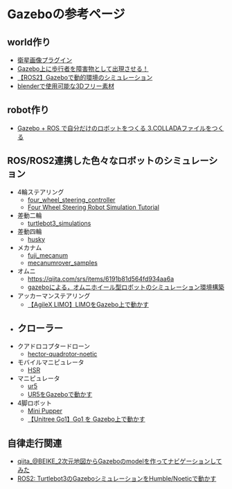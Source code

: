 # Gazeboの参考ページ

## world作り
- [衛星画像プラグイン](https://classic.gazebosim.org/tutorials?tut=static_map_plugin&cat=build_world)
- [Gazebo上に歩行者を障害物として出現させる！](https://www.techlife-hacking.com/?p=1908)
- [【ROS2】Gazeboで動的環境のシミュレーション](https://qiita.com/koichi_baseball/items/b3ff4d2b58a05eb446d0)
- [blenderで使用可能な3Dフリー素材](https://mizuncoonote.blogspot.com/2021/11/blender-free3d-data-download-revue.html)

## robot作り
- [Gazebo + ROS で自分だけのロボットをつくる 3.COLLADAファイルをつくる](https://qiita.com/RyodoTanaka/items/b1ebd48da81669db7409)


## ROS/ROS2連携した色々なロボットのシミュレーション
- 4輪ステアリング
    - [four_wheel_steering_controller](https://github.com/ros-controls/ros_controllers/tree/noetic-devel/four_wheel_steering_controller)
    - [Four Wheel Steering Robot Simulation Tutorial](https://www.youtube.com/watch?v=4_bftUbQTaM&t=90s)
- 差動二輪
    - [turtlebot3_simulations](https://github.com/ROBOTIS-GIT/turtlebot3_simulations)
- 差動四輪
    - [husky](https://github.com/husky/husky)
- メカナム
    - [fuji_mecanum](https://github.com/DaiGuard/fuji_mecanum)
    - [mecanumrover_samples](https://github.com/vstoneofficial/mecanumrover_samples)
- オムニ
    - https://qiita.com/srs/items/6191b81d564fd934aa6a
    - [gazeboによる，オムニホイール型ロボットのシミュレーション環境構築](https://www.remma.net/?p=1739)
- アッカーマンステアリング
    - [【AgileX LIMO】LIMOをGazebo上で動かす](https://techshare.co.jp/faq/agilex/limo_gazebo.html)
- クローラー
    - 
- クアドロコプタードローン
    - [hector-quadrotor-noetic](https://github.com/RAFALAMAO/hector-quadrotor-noetic)
- モバイルマニピュレータ
    - [HSR](https://github.com/hsr-project/hsrb_wrs_gazebo_launch)
- マニピュレータ
    - [ur5](https://github.com/utecrobotics/ur5)
    - [UR5をGazeboで動かす](https://demura.net/robot/athome/14710.html)
- 4脚ロボット
    - [Mini Pupper](https://qiita.com/nisshan_/items/fa4a4ab807c5e4bb1ff4)
    - [【Unitree Go1】Go1 を Gazebo上で動かす](https://techshare.co.jp/faq/unitree/go1_gazebo.html)

## 自律走行関連
- [qiita_@BEIKE_2次元地図からGazeboのmodelを作ってナビゲーションしてみた](https://qiita.com/BEIKE/items/825e62bbd8d92b6d347e)
- [ROS2: Turtlebot3のGazeboシミュレーションをHumble/Noeticで動かす](https://zenn.dev/tasada038/articles/0a69eb6c6b444f)
